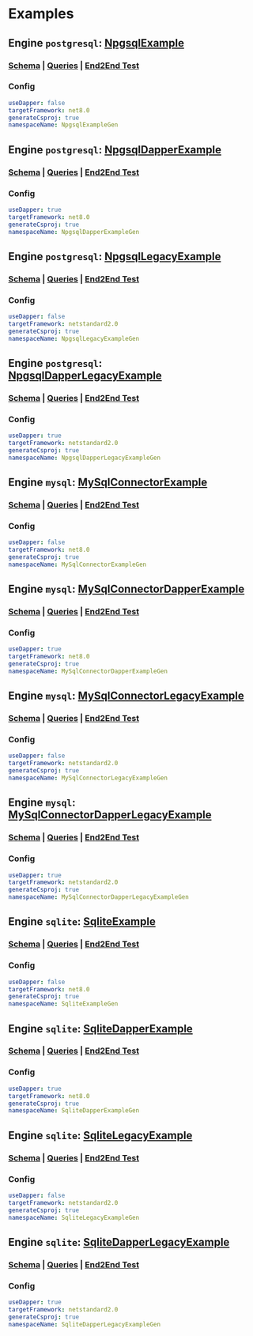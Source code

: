 # Examples
## Engine `postgresql`: [NpgsqlExample](examples/NpgsqlExample)

### [Schema](examples/config/postgresql/schema.sql) | [Queries](examples/config/postgresql/query.sql) | [End2End Test](end2end/EndToEndTests/NpgsqlTester.cs)

### Config
```yaml
useDapper: false
targetFramework: net8.0
generateCsproj: true
namespaceName: NpgsqlExampleGen
```
## Engine `postgresql`: [NpgsqlDapperExample](examples/NpgsqlDapperExample)

### [Schema](examples/config/postgresql/schema.sql) | [Queries](examples/config/postgresql/query.sql) | [End2End Test](end2end/EndToEndTests/NpgsqlDapperTester.cs)

### Config
```yaml
useDapper: true
targetFramework: net8.0
generateCsproj: true
namespaceName: NpgsqlDapperExampleGen
```
## Engine `postgresql`: [NpgsqlLegacyExample](examples/NpgsqlLegacyExample)

### [Schema](examples/config/postgresql/schema.sql) | [Queries](examples/config/postgresql/query.sql) | [End2End Test](end2end/EndToEndTestsLegacy/NpgsqlTester.cs)

### Config
```yaml
useDapper: false
targetFramework: netstandard2.0
generateCsproj: true
namespaceName: NpgsqlLegacyExampleGen
```
## Engine `postgresql`: [NpgsqlDapperLegacyExample](examples/NpgsqlDapperLegacyExample)

### [Schema](examples/config/postgresql/schema.sql) | [Queries](examples/config/postgresql/query.sql) | [End2End Test](end2end/EndToEndTestsLegacy/NpgsqlDapperTester.cs)

### Config
```yaml
useDapper: true
targetFramework: netstandard2.0
generateCsproj: true
namespaceName: NpgsqlDapperLegacyExampleGen
```
## Engine `mysql`: [MySqlConnectorExample](examples/MySqlConnectorExample)

### [Schema](examples/config/mysql/schema.sql) | [Queries](examples/config/mysql/query.sql) | [End2End Test](end2end/EndToEndTests/MySqlConnectorTester.cs)

### Config
```yaml
useDapper: false
targetFramework: net8.0
generateCsproj: true
namespaceName: MySqlConnectorExampleGen
```
## Engine `mysql`: [MySqlConnectorDapperExample](examples/MySqlConnectorDapperExample)

### [Schema](examples/config/mysql/schema.sql) | [Queries](examples/config/mysql/query.sql) | [End2End Test](end2end/EndToEndTests/MySqlConnectorDapperTester.cs)

### Config
```yaml
useDapper: true
targetFramework: net8.0
generateCsproj: true
namespaceName: MySqlConnectorDapperExampleGen
```
## Engine `mysql`: [MySqlConnectorLegacyExample](examples/MySqlConnectorLegacyExample)

### [Schema](examples/config/mysql/schema.sql) | [Queries](examples/config/mysql/query.sql) | [End2End Test](end2end/EndToEndTestsLegacy/MySqlConnectorTester.cs)

### Config
```yaml
useDapper: false
targetFramework: netstandard2.0
generateCsproj: true
namespaceName: MySqlConnectorLegacyExampleGen
```
## Engine `mysql`: [MySqlConnectorDapperLegacyExample](examples/MySqlConnectorDapperLegacyExample)

### [Schema](examples/config/mysql/schema.sql) | [Queries](examples/config/mysql/query.sql) | [End2End Test](end2end/EndToEndTestsLegacy/MySqlConnectorDapperTester.cs)

### Config
```yaml
useDapper: true
targetFramework: netstandard2.0
generateCsproj: true
namespaceName: MySqlConnectorDapperLegacyExampleGen
```
## Engine `sqlite`: [SqliteExample](examples/SqliteExample)

### [Schema](examples/config/sqlite/schema.sql) | [Queries](examples/config/sqlite/query.sql) | [End2End Test](end2end/EndToEndTests/SqliteTester.cs)

### Config
```yaml
useDapper: false
targetFramework: net8.0
generateCsproj: true
namespaceName: SqliteExampleGen
```
## Engine `sqlite`: [SqliteDapperExample](examples/SqliteDapperExample)

### [Schema](examples/config/sqlite/schema.sql) | [Queries](examples/config/sqlite/query.sql) | [End2End Test](end2end/EndToEndTests/SqliteDapperTester.cs)

### Config
```yaml
useDapper: true
targetFramework: net8.0
generateCsproj: true
namespaceName: SqliteDapperExampleGen
```
## Engine `sqlite`: [SqliteLegacyExample](examples/SqliteLegacyExample)

### [Schema](examples/config/sqlite/schema.sql) | [Queries](examples/config/sqlite/query.sql) | [End2End Test](end2end/EndToEndTestsLegacy/SqliteTester.cs)

### Config
```yaml
useDapper: false
targetFramework: netstandard2.0
generateCsproj: true
namespaceName: SqliteLegacyExampleGen
```
## Engine `sqlite`: [SqliteDapperLegacyExample](examples/SqliteDapperLegacyExample)

### [Schema](examples/config/sqlite/schema.sql) | [Queries](examples/config/sqlite/query.sql) | [End2End Test](end2end/EndToEndTestsLegacy/SqliteDapperTester.cs)

### Config
```yaml
useDapper: true
targetFramework: netstandard2.0
generateCsproj: true
namespaceName: SqliteDapperLegacyExampleGen
```